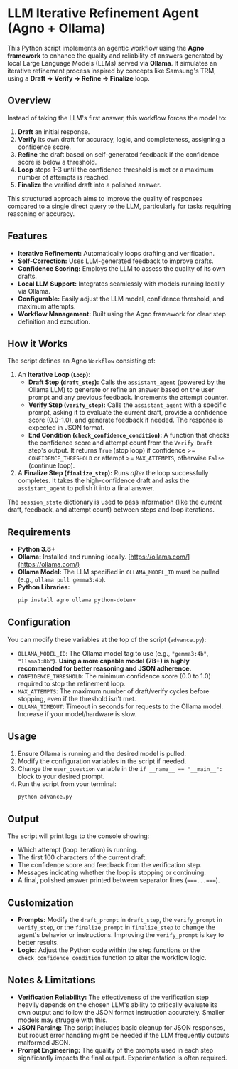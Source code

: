 # LLM Iterative Refinement Agent (Agno + Ollama)

This Python script implements an agentic workflow using the **Agno framework** to enhance the quality and reliability of answers generated by local Large Language Models (LLMs) served via **Ollama**. It simulates an iterative refinement process inspired by concepts like Samsung's TRM, using a **Draft -> Verify -> Refine -> Finalize** loop.

## Overview

Instead of taking the LLM's first answer, this workflow forces the model to:
1.  **Draft** an initial response.
2.  **Verify** its own draft for accuracy, logic, and completeness, assigning a confidence score.
3.  **Refine** the draft based on self-generated feedback if the confidence score is below a threshold.
4.  **Loop** steps 1-3 until the confidence threshold is met or a maximum number of attempts is reached.
5.  **Finalize** the verified draft into a polished answer.

This structured approach aims to improve the quality of responses compared to a single direct query to the LLM, particularly for tasks requiring reasoning or accuracy.

## Features

* **Iterative Refinement:** Automatically loops drafting and verification.
* **Self-Correction:** Uses LLM-generated feedback to improve drafts.
* **Confidence Scoring:** Employs the LLM to assess the quality of its own drafts.
* **Local LLM Support:** Integrates seamlessly with models running locally via Ollama.
* **Configurable:** Easily adjust the LLM model, confidence threshold, and maximum attempts.
* **Workflow Management:** Built using the Agno framework for clear step definition and execution.

## How it Works

The script defines an Agno `Workflow` consisting of:
1.  An **Iterative Loop (`Loop`)**:
    * **Draft Step (`draft_step`):** Calls the `assistant_agent` (powered by the Ollama LLM) to generate or refine an answer based on the user prompt and any previous feedback. Increments the attempt counter.
    * **Verify Step (`verify_step`):** Calls the `assistant_agent` with a specific prompt, asking it to evaluate the current draft, provide a confidence score (0.0-1.0), and generate feedback if needed. The response is expected in JSON format.
    * **End Condition (`check_confidence_condition`):** A function that checks the confidence score and attempt count from the `Verify Draft` step's output. It returns `True` (stop loop) if confidence >= `CONFIDENCE_THRESHOLD` or attempt >= `MAX_ATTEMPTS`, otherwise `False` (continue loop).
2.  A **Finalize Step (`finalize_step`):** Runs *after* the loop successfully completes. It takes the high-confidence draft and asks the `assistant_agent` to polish it into a final answer.

The `session_state` dictionary is used to pass information (like the current draft, feedback, and attempt count) between steps and loop iterations.

## Requirements

* **Python 3.8+**
* **Ollama:** Installed and running locally. [https://ollama.com/](https://ollama.com/)
* **Ollama Model:** The LLM specified in `OLLAMA_MODEL_ID` must be pulled (e.g., `ollama pull gemma3:4b`).
* **Python Libraries:**
    ```bash
    pip install agno ollama python-dotenv
    ```

## Configuration

You can modify these variables at the top of the script (`advance.py`):

* `OLLAMA_MODEL_ID`: The Ollama model tag to use (e.g., `"gemma3:4b"`, `"llama3:8b"`). **Using a more capable model (7B+) is highly recommended for better reasoning and JSON adherence.**
* `CONFIDENCE_THRESHOLD`: The minimum confidence score (0.0 to 1.0) required to stop the refinement loop.
* `MAX_ATTEMPTS`: The maximum number of draft/verify cycles before stopping, even if the threshold isn't met.
* `OLLAMA_TIMEOUT`: Timeout in seconds for requests to the Ollama model. Increase if your model/hardware is slow.

## Usage

1.  Ensure Ollama is running and the desired model is pulled.
2.  Modify the configuration variables in the script if needed.
3.  Change the `user_question` variable in the `if __name__ == "__main__":` block to your desired prompt.
4.  Run the script from your terminal:
    ```bash
    python advance.py
    ```

## Output

The script will print logs to the console showing:
* Which attempt (loop iteration) is running.
* The first 100 characters of the current draft.
* The confidence score and feedback from the verification step.
* Messages indicating whether the loop is stopping or continuing.
* A final, polished answer printed between separator lines (`===...===`).

## Customization

* **Prompts:** Modify the `draft_prompt` in `draft_step`, the `verify_prompt` in `verify_step`, or the `finalize_prompt` in `finalize_step` to change the agent's behavior or instructions. Improving the `verify_prompt` is key to better results.
* **Logic:** Adjust the Python code within the step functions or the `check_confidence_condition` function to alter the workflow logic.

## Notes & Limitations

* **Verification Reliability:** The effectiveness of the verification step heavily depends on the chosen LLM's ability to critically evaluate its own output and follow the JSON format instruction accurately. Smaller models may struggle with this.
* **JSON Parsing:** The script includes basic cleanup for JSON responses, but robust error handling might be needed if the LLM frequently outputs malformed JSON.
* **Prompt Engineering:** The quality of the prompts used in each step significantly impacts the final output. Experimentation is often required.
